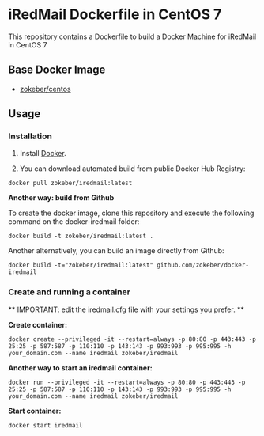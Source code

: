 # iRedMail Dockerfile in CentOS 7

This repository contains a Dockerfile to build a Docker Machine for iRedMail in CentOS 7

## Base Docker Image

* [zokeber/centos](https://registry.hub.docker.com/u/zokeber/centos/)

## Usage

### Installation

1. Install [Docker](https://www.docker.com/).

2. You can download automated build from public Docker Hub Registry:

``` docker pull zokeber/iredmail:latest ```

**Another way: build from Github**

To create the docker image, clone this repository and execute the following command on the docker-iredmail folder:

`docker build -t zokeber/iredmail:latest .`

Another alternatively, you can build an image directly from Github:

`docker build -t="zokeber/iredmail:latest" github.com/zokeber/docker-iredmail`

### Create and running a container

** IMPORTANT: edit the iredmail.cfg file with your settings you prefer. **

**Create container:**

``` docker create --privileged -it --restart=always -p 80:80 -p 443:443 -p 25:25 -p 587:587 -p 110:110 -p 143:143 -p 993:993 -p 995:995 -h your_domain.com --name iredmail zokeber/iredmail ```

**Another way to start an iredmail container:**

``` docker run --privileged -it --restart=always -p 80:80 -p 443:443 -p 25:25 -p 587:587 -p 110:110 -p 143:143 -p 993:993 -p 995:995 -h your_domain.com --name iredmail zokeber/iredmail ```

**Start container:**

``` docker start iredmail ```
